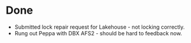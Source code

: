 # Done

- Submitted lock repair request for Lakehouse - not locking correctly.
- Rung out Peppa with DBX AFS2 - should be hard to feedback now.
